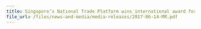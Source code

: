 ```yaml
---
title: Singapore’s National Trade Platform wins international award for best e-business digital initiative 
file_url: /files/news-and-media/media-releases/2017-06-14-MR.pdf
---
```

